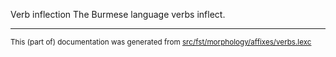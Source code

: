 Verb inflection
The Burmese language verbs inflect.

* * *

<small>This (part of) documentation was generated from [src/fst/morphology/affixes/verbs.lexc](https://github.com/giellalt/lang-mya/blob/main/src/fst/morphology/affixes/verbs.lexc)</small>
